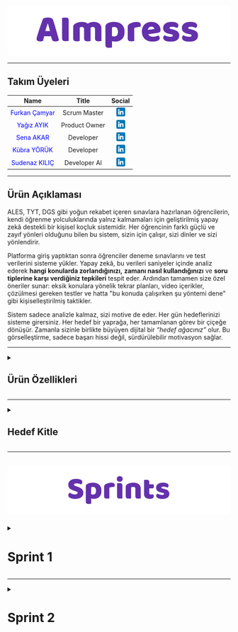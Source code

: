
![aimpress](/bootcamp-files/assets/headers/aimpress.png)



---

## Takım Üyeleri

| Name | Title | Social |
|:-------:| :-----:| :--------:|
| <a href="https://github.com/furkancamyar" style="text-decoration:none; color:blue;">Furkan Çamyar</a> | Scrum Master | [<img src="/bootcamp-files/assets/social/linkedin.png" width="20" height="20"/>](https://www.linkedin.com/in/furkancamyar/) |
| <a href="https://github.com/yyagzayk" style="text-decoration:none; color:blue;">Yağız AYIK</a> | Product Owner | [<img src="/bootcamp-files/assets/social/linkedin.png" width="20" height="20"/>](https://www.linkedin.com/in/ya%C4%9F%C4%B1z-ay%C4%B1k-1a711032b/) |
| <a href="https://github.com/SenaAkar001" style="text-decoration:none; color:blue;">Sena AKAR</a> | Developer | [<img src="/bootcamp-files/assets/social/linkedin.png" width="20" height="20"/>](https://www.linkedin.com/in/?/) |
| <a href="https://github.com/kubrayk" style="text-decoration:none; color:blue;">Kübra YÖRÜK</a> | Developer | [<img src="/bootcamp-files/assets/social/linkedin.png" width="20" height="20"/>](https://www.linkedin.com/in/?/) |
| <a href="https://github.com/sudenaz44" style="text-decoration:none; color:blue;">Sudenaz KILIÇ</a> | Developer Al | [<img src="/bootcamp-files/assets/social/linkedin.png" width="20" height="20"/>](https://www.linkedin.com/in/sudenaz-k%C4%B1l%C4%B1%C3%A7/) |

---

## Ürün Açıklaması

ALES, TYT, DGS gibi yoğun rekabet içeren sınavlara hazırlanan öğrencilerin, kendi öğrenme yolculuklarında yalnız kalmamaları için geliştirilmiş yapay zekâ destekli bir kişisel koçluk sistemidir.
Her öğrencinin farklı güçlü ve zayıf yönleri olduğunu bilen bu sistem, sizin için çalışır, sizi dinler ve sizi yönlendirir.

Platforma giriş yaptıktan sonra öğrenciler deneme sınavlarını ve test verilerini sisteme yükler. Yapay zekâ, bu verileri saniyeler içinde analiz ederek **hangi konularda zorlandığınızı,** **zamanı nasıl kullandığınızı** ve **soru tiplerine karşı verdiğiniz tepkileri** tespit eder.
Ardından tamamen size özel öneriler sunar: eksik konulara yönelik tekrar planları, video içerikler, çözülmesi gereken testler ve hatta "bu konuda çalışırken şu yöntemi dene" gibi kişiselleştirilmiş taktikler.

Sistem sadece analizle kalmaz, sizi motive de eder. Her gün hedeflerinizi sisteme girersiniz. Her hedef bir yaprağa, her tamamlanan görev bir çiçeğe dönüşür.
Zamanla sizinle birlikte büyüyen dijital bir *“hedef ağacınız”* olur. Bu görselleştirme, sadece başarı hissi değil, sürdürülebilir motivasyon sağlar.

---

<details>
    <summary><h2>Ürün Özellikleri</h2></summary>

- **Deneme Ekleme ve Analizi:**
Öğrenci, deneme sonuçlarını (doğru/yanlış/boş), sıra ve süre bilgileriyle birlikte sisteme girer; bu veriler üzerinden analiz yapılarak turlama tekniğini kullanıp kullanmadığı kontrol edilir ve bu sayede güçlü ve zayıf yönlerini net bir şekilde görebilmesi hedeflenir.

- **Konu Bazlı Performans:**
Girdiği denemelerden konu bazlı başarı oranları çıkarılır, zayıf konular belirlenerek özel tekrar önerileri, eksiklere yönelik test planları, zengin video içerikleri ve verimli çalışma taktikleri sunulur.

- **Zaman Yönetimi Analizi:**
Öğrencinin hangi testte ne kadar süre harcadığı ve ortalama çözüm süresi gibi metrikler görselleştirilir.

- **Hedef Ağacı İle Görselleştirme:**
Her gün belirlediğiniz hedefleri, büyüyen ve yeşeren bir "hedef ağacı" metaforuyla görselleştirir. Hedeflerinize ulaştıkça ağacınız çiçek açar, bu da ilerlemenizi somut bir şekilde gözlemlemenizi sağlar.

</details>

---

<details>
    <summary><h2>Hedef Kitle </h2></summary>

  * ALES, TYT, DGS gibi ulusal sınavlara hazırlanan; nereden başlayacağını bilemeyen, sistemli bir çalışma düzenine ihtiyaç duyan ve deneme sonuçlarını daha verimli analiz etmek isteyen adaylar.
  
</details>

---

![Sprints](/bootcamp-files/assets/headers/sprints.png)
---
<details>
    <summary><h1>Sprint 1</h1></summary>


<details>
    <summary><h2>App Screenshots</h2></summary>
  
  * Bu sprintte ilgili ürüne ait tasarıma yönelik herhangi bir çıktı/görsel bulunmamaktadır.
  
</details>

<details>
    <summary><h2>Project Management</h2></summary>
  
  * Bu sprintte ilgili ürün için sprint board'da herhangi bir çıktı bulunmamaktadır.

</details>

---

- **Sprint Notları:**
  * UI tasarımlarında _`Figma`_ ve `Canva` kullanılmasına karar verildi.
  * Proje yönetim aracı olarak _`Trello`_ kullanılmasına karar verildi.
  * Daily scrum toplantıları _`Whatsapp`_ uygulaması takım müsaitlik durumuna göre kullanılarak gerçekleştirildi.
  * Giriş sistemi için _`E-posta`_ kullanılmasına karar verildi.

- **Sprint İçinde Tamamlanması Beklenen Puan:**
  * `10` Puan

- **Puan Tamamlama Mantığı:**
  * Toplamda `100` puanlık bir hedef belirlendi. Birinci sprintte, fikir oturması ve  minimum işlevsellik planlandığı için `10` puan hedeflenmiştir ve tamamlanmıştır. İkinci sprintte, tasarımların yapılması ve kod yazma çalışmalarına yoğunlaşılacağı için `40` puan hedeflenmiştir. Üçüncü sprintte ise API ekleme, kalan görevlerin tamamlanması ve entegrasyon çalışmaları yapılacağından `50` puan hedefi konulmuştur.

- **Sprint Gözden Geçirilmesi:**
  * Kübra YÖRÜK ve Furkan Çamyar prototip tasarımlardan bahsettik fakat tamamlayamadık.
  * Uygulamanın farklı özellikler taşımasını istenildiği için önceliklendirme süreci uzadı, bu da tasarım sürecini etkiledi.
  * Logoya karar vermek çok zamanımızı almadı.
  * Birinci hafta pazar araştırması ve fikrin detaylarının belirlenmesi ve prototipin taslak oluşturulmak istendik fakat bazı nedenlerden dolayı bu hafta tamamlanamadı.
  * Bu süreçte proje yönetim yöntemi belirlemeye çalıştık, takım birbiriyle tanışmış oldu ve diğer sprintlerde de kullanılmak üzere sistem oluşturuldu.
  * İlk etapta toplantı günleri: Pazartesi - Çarşamba - Cuma olarak belirlendi.
  * Sprint 1 fikir geliştirme ve hazırlık odaklı olduğu için görevlerin Trello üzerinden net takibi bu aşamada yapılamadı.
  * Sprint 2 itibariyle kart bazlı görev yönetimi ve takip süreci başlatılacak.

- **Daily Scrum:** [Sprint 1 Daily Scrum](/bootcamp-files/sprint-one/sprint1_daily_scrum/)

- **Sprint Gözden Geçirme Katılımcıları:**
   * `Furkan ÇAMYAR, Yağız AYIK, Kübra YÖRÜK, Sudenaz KILIÇ`

- **Sprint Retrospektifi:**
   * Takım üyeleri tanıştı, fikir üretimi aktifti, iletişim düzeni kuruldu.
   * Prototip tam tamamlanamadı, fikir çokluğu nedeniyle önceliklendirme zordu.
   * Sprint 2’ye başlamadan önce görevleri küçük parçalara ayırıp Trello kartlarına dökülecek. Öncelikli modüller belirlenecek.
   * “Hedef ağacı” görselleştirme fikri ortak kararla benimsendi.

</details>

---
<details>
  <summary><h1>Sprint 2</h1></summary>

  ---

<details>
    <summary><h2>App Screenshots</h2></summary>

  * Bu sprintte ilgili ürüne ait tasarıma yönelik herhangi bir çıktı/görsel bulunmamaktadır.

  </details>

---

<details>
  <summary><h2>Project Management</h2></summary>
  
  * Bu sprintte ilgili ürün için sprint board'da herhangi bir çıktı bulunmamaktadır.

</details>

---

- **Sprint Notları:**
  * Veri tabanı (Database) kısmı için `Google Cloud` kullanılması kararlaştırıldı.

- **Sprint İçinde Tamamlanması Beklenen Puan:**
  * `40` Puan

- **Puan Tamamlama Mantığı:**
  * Toplamda `100` puanlık bir hedef belirlendi. Birinci sprintte `10` puan tamamlanmıştır. İkinci sprintte, kodların genel olarak tamamlanması istenilmiş `40` puan hedefi konulmuş ve bunun `20` puanı tamamlandı. Üçüncü sprintte ise, ikinci sprintten kalan `20` puan da eklenerek toplam `70` puanlık bir hedef belirlendi. Bu aşamada, kalan kodların tamamlanması ve entegrasyon çalışmalarının yapılması planlanmaktadır.
  
- **Sprint Gözden Geçirilmesi:**
  * Örnek bir MVP oluşturmaya karar verildi.
  * MVP’nin yalnızca tek bir sınav türü üzerine odaklanması kararlaştırıldı.
  * MVP geliştirme süreci, ekip üyesi Sena Akar tarafından üstlenildi.
  * Veri tabanı şeması üzerine fikir yürütüldü ve deneme sonuçlarını tutacak basit bir tablo yapısı belirlendi.
  * Veri tabanı altyapısı için Google Cloud tercih edildi; GCP servisleriyle entegrasyon kolaylığı nedeniyle bu karar alındı.
  * Hedef kitle ve ürün özellikleri üzerinde bazı daraltmalara gidilmesi kararlaştırıldı.

- **Daily Scrum:** [Sprint 2 Daily Scrum](/bootcamp-files/sprint-two/sprint2_daily_scrum/)

- **Sprint Gözden Geçirme Katılımcıları:**
  * `Furkan Çamyar`

- **Sprint Retrospektifi:**
  * İki ekip arkadaşımızın cihazlarında yaşanan teknik sorunlar nedeniyle bazı görevlerin tamamlanamadı. Bu durum sprint planlamasını ve iş akışını etkiledi.
  * Bir takım arkadaşımızın sınavı olduğu için sprintin bazı dönemlerinde takımın tamamına tam katılım sağlanamadı.
  * Tasarım bölümünü MVP olarak tasarlamadık çünkü ürünün tam anlamıyla nasıl işleyeceği ve kullanıcı ihtiyaçları net olarak anlaşılmamıştı. Bu nedenle tasarım sürecine başlamadan önce ürünün kapsamının daha iyi belirlenmesi gerekti.
  * Üç kez toplantı yapılarak ürün gereksinimleri detaylı şekilde tartışıldı ve netleştirildi. Database entegrasyonu ve arka uç API kısmı hakkında  konuşuldu, sorumlular belirlendi ancak henüz uygulanmadı.
  
</details>